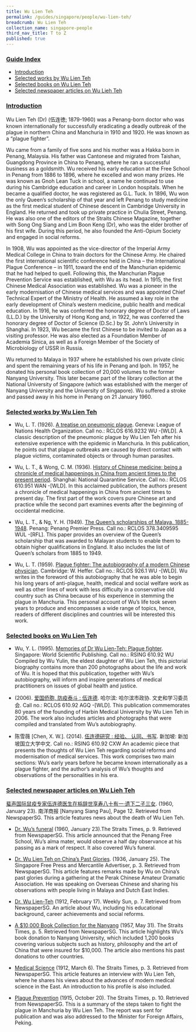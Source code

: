 ```yaml
---
title: Wu Lien Teh
permalink: /guides/singapore/people/wu-lien-teh/
breadcrumb: Wu Lien Teh
collection_name: singapore-people
third_nav_title: T to Z
published: true
---
```



### <u>Guide Index</u>

* [Introduction](#introduction)
* [Selected works by Wu Lien Teh](#selected-works-by-wu-lien-teh)
* [Selected books on Wu Lien Teh](#selected-books-on-wu-lien-teh)
* [Selected newspaper articles on Wu Lieh Teh](#selected-newspaper-articles-on-wu-lien-teh)

### <u>Introduction</u>

Wu Lien Teh (Dr) (伍连徳; 1879-1960) was a Penang-born doctor who was known internationally for successfully eradicating a deadly outbreak of the plague in northern China and Manchuria in 1910 and 1920. He was known as a “plague fighter”.

Wu came from a family of five sons and his mother was a Hakka born in Penang, Malaysia. His father was Cantonese and migrated from Taishan, Guangdong Province in China to Penang, where he ran a successful business as a goldsmith. Wu received his early education at the Free School in Penang from 1886 to 1896, where he excelled and won many prizes.  He was known as Gnoh Lean Tuck in school, a name he continued to use during his Cambridge education and career in London hospitals. When he became a qualified doctor, he was registered as G.L. Tuck. In 1896, Wu won the only Queen’s scholarship of that year and left Penang to study medicine as the first medical student of Chinese descent in Cambridge University in England. He returned and took up private practice in Chulia Street, Penang. He was also one of the editors of the Straits Chinese Magazine, together with Song Ong Siang and Lim Boon Keng (Dr), who was the elder brother of his first wife. During this period, he also founded the Anti-Opium Society and engaged in social reforms.

In 1908, Wu was appointed as the vice-director of the Imperial Army Medical College in China to train doctors for the Chinese Army. He chaired the first international scientific conference held in China – the International Plague Conference – in 1911, toward the end of the Manchurian epidemic that he had helped to quell. Following this, the Manchurian Plague Prevention Service was established, with Wu as its head. In 1915, the first Chinese Medical Association was established. Wu was a pioneer in the early modernisation of Chinese medical services and was appointed Chief Technical Expert of the Ministry of Health. He assumed a key role in the early development of China’s western medicine, public health and medical education. In 1916, he was conferred the honorary degree of Doctor of Laws (LL.D.) by the University of Hong Kong and, in 1922, he was conferred the honorary degree of Doctor of Science (D.Sc.) by St. John’s University in Shanghai. In 1923, Wu became the first Chinese to be invited to Japan as a visiting professor. He was also elected as a Foundation Member of Academia Sinica, as well as a Foreign Member of the Society of Microbiology of USSR in Russia.

Wu returned to Malaya in 1937 where he established his own private clinic and spent the remaining years of his life in Penang and Ipoh. In 1957, he donated his personal book collection of 20,000 volumes to the former Nanyang University. This later became part of the library collection at the National University of Singapore (which was established with the merger of Nanyang University and the University of Singapore). Wu suffered a stroke and passed away in his home in Penang on 21 January 1960.


### <u>Selected works by Wu Lien Teh</u>

* Wu, L. T. (1926). [A treatise on pneumonic plague](http://eservice.nlb.gov.sg/item_holding_s.aspx?bid=13769079). Geneva: League of Nations Health Organization.
Call no.: RCLOS 616.9232 WU -\[WLD\].
A classic description of the pneumonic plague by Wu Lien Teh after his extensive experience with the epidemic in Manchuria. In this publication, he points out that plague outbreaks are caused by direct contact with plague victims, contaminated objects or through human parasites.


* Wu, L. T., & Wong, C. M. (1936). [History of Chinese medicine; being a chronicle of medical happenings in China from ancient times to the present period](http://eservice.nlb.gov.sg/item_holding_s.aspx?bid=3420968). Shanghai: National Quarantine Service.
Call no.: RCLOS 610.951 WAN -\[WLD\].
In this acclaimed publication, the authors present a chronicle of medical happenings in China from ancient times to present day. The first part of the work covers pure Chinese art and practice while the second part examines events after the beginning of occidental medicine.


* Wu, L. T., & Ng, Y. H. (1949). [The Queen’s scholarships of Malaya, 1885-1948](http://eservice.nlb.gov.sg/item_holding_s.aspx?bid=5016975). Penang: Penang Premier Press.
Call no.: RCLOS 378.3409595 WUL -\[RFL\].
This paper provides an overview of the Queen’s scholarship that was awarded to Malayan students to enable them to obtain higher qualifications in England. It also includes the list of Queen’s scholars from 1885 to 1949.


* Wu, L. T. (1959). [Plague fighter: The autobiography of a modern Chinese physician](http://eservice.nlb.gov.sg/item_holding_s.aspx?bid=3403761). Cambridge: W. Heffer.
Call no.: RCLOS 926.1 WU -\[WLD\].
Wu writes in the foreword of this autobiography that he was able to begin his long years of anti-plague, health, medical and social welfare work as well as other lines of work with less difficulty in a conservative old country such as China because of his experience in stemming the plague in Manchuria.  This personal account of Wu’s life took seven years to produce and encompasses a wide range of topics, hence, readers of different disciplines and countries will be interested this work.


### <u>Selected books on Wu Lien Teh</u>

* Wu, Y. L. (1995). [Memories of Dr Wu Lien-Teh: Plague fighter](http://eservice.nlb.gov.sg/item_holding_s.aspx?bid=7496908). Singapore: World Scientific Publishing.
Call no.: RSING 610.92 WU
Compiled by Wu Yulin, the eldest daughter of Wu Lien Teh, this pictorial biography contains more than 200 photographs about the life and work of Wu. It is hoped that this publication, together with Wu’s autobiography, will inform and inspire generations of medical practitioners on issues of global health and justice.


* (2006). [爱国侨胞, 防疫泰斗 : 伍连德](http://eservice.nlb.gov.sg/item_holding_s.aspx?bid=13849994).  哈尔滨: 哈尔滨市政协. 文史和学习委员会.
Call no.: RCLOS 610.92 AGQ -\[WLD\].
This publication commemorates 80 years of the founding of Harbin Medical University by Wu Lien Teh in 2006. The work also includes articles and photographs that were compiled and translated from Wu’s autobiography.


* 陈雪薇 [Chen, X. W.]. (2014). [伍连德研究 : 经验、 认同、书写](http://eservice.nlb.gov.sg/item_holding_s.aspx?bid=201104442). 新加坡: 新加坡国立大学中文.
Call no.: RSING 610.92 CXW
An academic piece that presents the thoughts of Wu Lien Teh regarding social reforms and modernisation of medical services. This work comprises two main sections: Wu’s early years before he became known internationally as a plague fighter, and the author’s analysis of Wu’s thoughts and observations of the personalities in his era.


### <u>Selected newspaper articles on Wu Lieh Teh</u>

[蜚声国际鼠疫专家伍连德医生在梹辞世享寿八十有一·遗下二子三女](http://eresources.nlb.gov.sg/newspapers/Digitised/Article/nysp19600123-1.2.28.6). (1960, January 23).
南洋商报 [Nanyang Siang Pau], Page 12. Retrieved from NewspaperSG.
This article features news about the death of Wu Lien Teh.


* [Dr. Wu’s funeral](http://eresources.nlb.gov.sg/newspapers/Digitised/Article/straitstimes19600123-1.2.82) (1960, January 23).The Straits Times, p. 9. Retrieved from NewspaperSG.
This article announced that the Penang Free School, Wu’s alma mater, would observe a half day observance at his passing as a mark of respect. It also covered Wu’s funeral.


* [Dr. Wu Lien Teh on China’s Past Glories](http://eresources.nlb.gov.sg/newspapers/Digitised/Article/singfreepressb19360125-1.2.26). (1936, January 25). The Singapore Free Press and Mercantile Advertiser, p. 3. Retrieved from NewspaperSG.
This article features remarks made by Wu on China’s past glories during a gathering at the Perak Chinese Amateur Dramatic Association. He was speaking on Overseas Chinese and sharing his observations with people living in Malaya and Dutch East Indies.


* [Dr. Wu Lien-Teh](http://eresources.nlb.gov.sg/newspapers/Digitised/Article/weeklysun19120217-1.2.17) (1912, February 17). Weekly Sun, p. 7. Retrieved from NewspaperSG.
An article about Wu, including his educational background, career achievements and social reforms.


* [A $10,000 Book Collection for the Nanyang](http://eresources.nlb.gov.sg/newspapers/Digitised/Article/straitstimes19570531-1.2.68) (1957, May 31). The Straits Times, p. 5. Retrieved from NewspaperSG.
This article highlights Wu’s book donation to Nanyang University, which included 1,200 books covering various subjects such as history, philosophy and the art of China that were insured for $10,000. The article also mentions his past donations to other countries.


* [Medical Science](http://eresources.nlb.gov.sg/newspapers/Digitised/Article/straitstimes19120306-1.2.5) (1912, March 6). The Straits Times, p. 3. Retrieved from NewspaperSG.
This article features an interview with Wu Lien Teh, where he shares his views about the advances of modern medical science in the East.  An introduction to his profile is also included.


* [Plague Prevention](http://eresources.nlb.gov.sg/newspapers/Digitised/Article/straitstimes19151020-1.2.71) (1915, October 20). The Straits Times, p. 10. Retrieved from NewspaperSG.
This is a summary of the steps taken to fight the plague in Manchuria by Wu Lien Teh. The report was sent for publication and was also addressed to the Minister for Foreign Affairs, Peking.